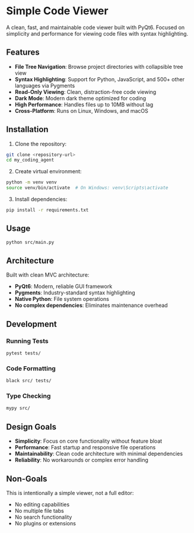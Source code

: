 # Simple Code Viewer

A clean, fast, and maintainable code viewer built with PyQt6. Focused on simplicity and performance for viewing code files with syntax highlighting.

## Features

- **File Tree Navigation**: Browse project directories with collapsible tree view
- **Syntax Highlighting**: Support for Python, JavaScript, and 500+ other languages via Pygments
- **Read-Only Viewing**: Clean, distraction-free code viewing
- **Dark Mode**: Modern dark theme optimized for coding
- **High Performance**: Handles files up to 10MB without lag
- **Cross-Platform**: Runs on Linux, Windows, and macOS

## Installation

1. Clone the repository:
```bash
git clone <repository-url>
cd my_coding_agent
```

2. Create virtual environment:
```bash
python -m venv venv
source venv/bin/activate  # On Windows: venv\Scripts\activate
```

3. Install dependencies:
```bash
pip install -r requirements.txt
```

## Usage

```bash
python src/main.py
```

## Architecture

Built with clean MVC architecture:
- **PyQt6**: Modern, reliable GUI framework
- **Pygments**: Industry-standard syntax highlighting
- **Native Python**: File system operations
- **No complex dependencies**: Eliminates maintenance overhead

## Development

### Running Tests
```bash
pytest tests/
```

### Code Formatting
```bash
black src/ tests/
```

### Type Checking
```bash
mypy src/
```

## Design Goals

- **Simplicity**: Focus on core functionality without feature bloat
- **Performance**: Fast startup and responsive file operations
- **Maintainability**: Clean code architecture with minimal dependencies
- **Reliability**: No workarounds or complex error handling

## Non-Goals

This is intentionally a simple viewer, not a full editor:
- No editing capabilities
- No multiple file tabs
- No search functionality
- No plugins or extensions